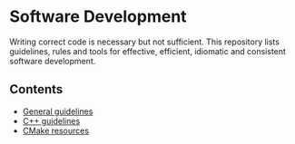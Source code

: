 # Software Development

Writing correct code is necessary but not sufficient. This repository lists guidelines,
rules and tools for effective, efficient, idiomatic and consistent software development.


## Contents

- [General guidelines](GeneralGuidelines.md)
- [C++ guidelines](CppGuidelines.md)
- [CMake resources](CMakeResources.md)
